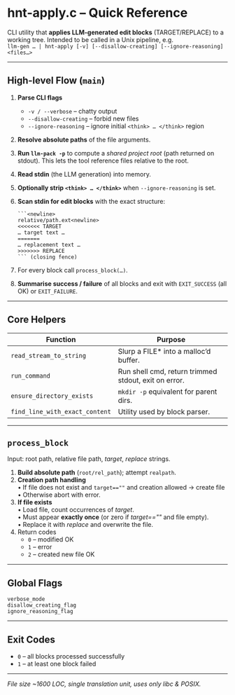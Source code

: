 # hnt-apply.c – Quick Reference

CLI utility that **applies LLM-generated edit blocks** (TARGET/REPLACE) to a working
tree.  Intended to be called in a Unix pipeline, e.g.  
`llm-gen … | hnt-apply [-v] [--disallow-creating] [--ignore-reasoning] <files…>`

---

## High-level Flow (`main`)

1. **Parse CLI flags**  
   * `-v / --verbose` – chatty output  
   * `--disallow-creating` – forbid new files  
   * `--ignore-reasoning` – ignore initial `<think> … </think>` region

2. **Resolve absolute paths** of the file arguments.

3. **Run `llm-pack -p`** to compute a *shared project root* (path returned on
   stdout).  This lets the tool reference files relative to the root.

4. **Read stdin** (the LLM generation) into memory.

5. **Optionally strip `<think> … </think>`** when `--ignore-reasoning` is set.

6. **Scan stdin for edit blocks** with the exact structure:

   ```
   ```<newline>
   relative/path.ext<newline>
   <<<<<<< TARGET
   … target text …
   =======
   … replacement text …
   >>>>>>> REPLACE
   ``` (closing fence)
   ```

7. For every block call `process_block(…)`.

8. **Summarise success / failure** of all blocks and exit with `EXIT_SUCCESS`
   (all OK) or `EXIT_FAILURE`.

---

## Core Helpers

| Function | Purpose |
|----------|---------|
| `read_stream_to_string` | Slurp a FILE\* into a malloc’d buffer. |
| `run_command` | Run shell cmd, return trimmed stdout, exit on error. |
| `ensure_directory_exists` | `mkdir -p` equivalent for parent dirs. |
| `find_line_with_exact_content` | Utility used by block parser. |

---

## `process_block`

Input: root path, relative file path, *target*, *replace* strings.

1. **Build absolute path** (`root/rel_path`); attempt `realpath`.
2. **Creation path handling**  
   • If file does not exist and `target==""` and creation allowed → create file  
   • Otherwise abort with error.
3. **If file exists**  
   • Load file, count occurrences of *target*.  
   • Must appear **exactly once** (or zero if *target==""* and file empty).  
   • Replace it with *replace* and overwrite the file.
4. Return codes  
   * `0` – modified OK  
   * `1` – error  
   * `2` – created new file OK

---

## Global Flags

```
verbose_mode
disallow_creating_flag
ignore_reasoning_flag
```

---

## Exit Codes

* `0` – all blocks processed successfully
* `1` – at least one block failed

---

*File size ~1600 LOC, single translation unit, uses only libc & POSIX.*